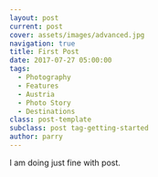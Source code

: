 ```yaml
---
layout: post
current: post
cover: assets/images/advanced.jpg
navigation: true
title: First Post
date: 2017-07-27 05:00:00
tags:
  - Photography
  - Features
  - Austria
  - Photo Story
  - Destinations
class: post-template
subclass: post tag-getting-started
author: parry
---
```


I am doing just fine with post.